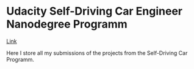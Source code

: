# Udacity Self-Driving Car Engineer Nanodegree Programm
[Link](https://www.udacity.com/drive)

Here I store all my submissions of the projects from the Self-Driving Car Programm.
